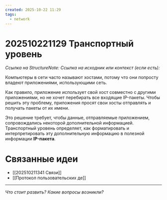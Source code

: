 ```yaml
---
created: 2025-10-22 11:29
tags:
  - network
---
```

# 202510221129 Транспортный уровень

*Ссылка на StructureNote:*
*Ссылка на исходник или контекст (если есть):*

Компьютеры в сети часто называют хостами, потому что они попросту владеют приложениями, использующими сеть.

Как правило, приложение использует свой хост совместно с другими приложениями, но не хочет перебирать все входящие IP-пакеты. Чтобы решить эту проблему, приложения просят свои хосты отправлять и получать пакеты от их имени.

Это решение требует, чтобы данные, отправляемые приложением, сопровождались некоторой дополнительной информацией. Транспортный уровень определяет, как форматировать и интерпретировать эту дополнительную информацию в полезной информации **IP-пакета**.

# Связанные идеи

- [[202510211341 Связи]]
- [[Протокол пользовательских де]]

---

*Что стоит развить? Какие вопросы возникли?*

